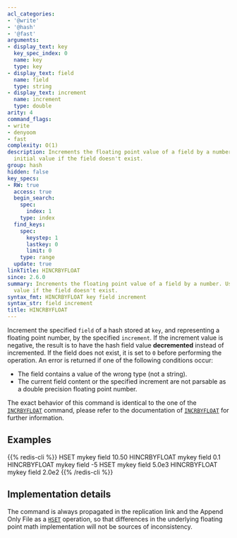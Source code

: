```yaml
---
acl_categories:
- '@write'
- '@hash'
- '@fast'
arguments:
- display_text: key
  key_spec_index: 0
  name: key
  type: key
- display_text: field
  name: field
  type: string
- display_text: increment
  name: increment
  type: double
arity: 4
command_flags:
- write
- denyoom
- fast
complexity: O(1)
description: Increments the floating point value of a field by a number. Uses 0 as
  initial value if the field doesn't exist.
group: hash
hidden: false
key_specs:
- RW: true
  access: true
  begin_search:
    spec:
      index: 1
    type: index
  find_keys:
    spec:
      keystep: 1
      lastkey: 0
      limit: 0
    type: range
  update: true
linkTitle: HINCRBYFLOAT
since: 2.6.0
summary: Increments the floating point value of a field by a number. Uses 0 as initial
  value if the field doesn't exist.
syntax_fmt: HINCRBYFLOAT key field increment
syntax_str: field increment
title: HINCRBYFLOAT
---
```

Increment the specified `field` of a hash stored at `key`, and representing a
floating point number, by the specified `increment`. If the increment value
is negative, the result is to have the hash field value **decremented** instead of incremented.
If the field does not exist, it is set to `0` before performing the operation.
An error is returned if one of the following conditions occur:

* The field contains a value of the wrong type (not a string).
* The current field content or the specified increment are not parsable as a
  double precision floating point number.

The exact behavior of this command is identical to the one of the [`INCRBYFLOAT`](/commands/incrbyfloat)
command, please refer to the documentation of [`INCRBYFLOAT`](/commands/incrbyfloat) for further
information.

## Examples

{{% redis-cli %}}
HSET mykey field 10.50
HINCRBYFLOAT mykey field 0.1
HINCRBYFLOAT mykey field -5
HSET mykey field 5.0e3
HINCRBYFLOAT mykey field 2.0e2
{{% /redis-cli %}}


## Implementation details

The command is always propagated in the replication link and the Append Only
File as a [`HSET`](/commands/hset) operation, so that differences in the underlying floating point
math implementation will not be sources of inconsistency.

